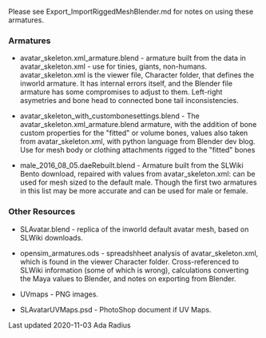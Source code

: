 Please see Export_ImportRiggedMeshBlender.md for notes on using these armatures. 

### Armatures
 * avatar_skeleton.xml_armature.blend - armature built from the data in avatar_skeleton.xml - use for tinies, giants, non-humans. avatar_skeleton.xml is the viewer file, Character folder, that defines the inworld armature. It has internal errors itself, and the Blender file armature has some compromises to adjust to them. Left-right asymetries and bone head to connected bone tail inconsistencies. 
 
* avatar_skeleton_with_custombonesettings.blend - The avatar_skeleton.xml_armature.blend armature, with the addition of bone custom properties for the "fitted" or volume bones, values also taken from avatar_skeleton.xml, with python language from Blender dev blog. Use for mesh body or clothing attachments rigged to the "fitted" bones
 
* male_2016_08_05.daeRebuilt.blend - Armature built from the SLWiki Bento download, repaired with values from avatar_skeleton.xml: can be used for mesh sized to the default male. Though the first two armatures in this list may be more accurate and can be used for male or female. 

### Other Resources

* SLAvatar.blend - replica of the inworld default avatar mesh, based on SLWiki downloads. 

* opensim_armatures.ods - spreadshheet analysis of avatar_skeleton.xml, which is found in the viewer Character folder. Cross-referenced to SLWiki information (some of which is wrong), calculations converting the Maya values to Blender, and notes on exporting from Blender.

* UVmaps - PNG images.

* SLAvatarUVMaps.psd - PhotoShop document if UV Maps.

Last updated 2020-11-03 Ada Radius
